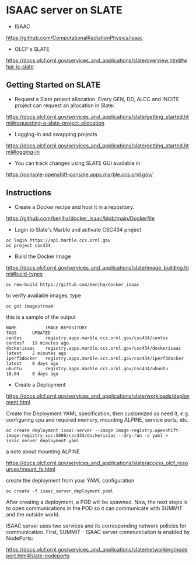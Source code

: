 # ISAAC server on SLATE

- ISAAC

https://github.com/ComputationalRadiationPhysics/isaac


- OLCF's SLATE

https://docs.olcf.ornl.gov/services_and_applications/slate/overview.html#what-is-slate
 

## Getting Started on SLATE

- Request a Slate project allocation. Every GEN, DD, ALCC and INCITE project can request an allocation
in Slate:

https://docs.olcf.ornl.gov/services_and_applications/slate/getting_started.html#requesting-a-slate-project-allocation

- Logging-in and swapping projects

https://docs.olcf.ornl.gov/services_and_applications/slate/getting_started.html#logging-in

- You can track changes using SLATE GUI available in

https://console-openshift-console.apps.marble.ccs.ornl.gov/


## Instructions

- Create a Docker recipe and host it in a repository. 

https://github.com/benjha/docker_isaac/blob/main/Dockerfile

- Login to Slate's Marble and activate CSC434 project

```
oc login https://api.marble.ccs.ornl.gov
oc project csc434
```

- Build the Docker Image

https://docs.olcf.ornl.gov/services_and_applications/slate/image_building.html#build-types

```
oc new-build https://github.com/benjha/docker_isaac 
```

to verify available images, type

```
oc get imagestream
```

this is a sample of the output

```
NAME           IMAGE REPOSITORY                                        TAGS      UPDATED
centos         registry.apps.marble.ccs.ornl.gov/csc434/centos         centos7   19 minutes ago
dockerisaac    registry.apps.marble.ccs.ornl.gov/csc434/dockerisaac    latest    2 minutes ago
iperf3docker   registry.apps.marble.ccs.ornl.gov/csc434/iperf3docker   latest    8 days ago
ubuntu         registry.apps.marble.ccs.ornl.gov/csc434/ubuntu         18.04     8 days ago
``` 

- Create a Deployment

https://docs.olcf.ornl.gov/services_and_applications/slate/workloads/deployment.html

Create the Deployment YAML specification, then customized as need it, e.g. configuring cpu and required memory, mounting ALPINE, service ports, etc.

```
oc create deployment isaac-server --image image-registry.openshift-image-registry.svc:5000/csc434/dockerisaac --dry-run -o yaml > issac_server_deployment.yaml
```

a note about mounting ALPINE

https://docs.olcf.ornl.gov/services_and_applications/slate/access_olcf_resources/mount_fs.html


create the deployment from your YAML configuration

```
oc create -f isaac_server_deployment.yaml
```

After creating a deployment, a POD will be spawned. Now, the next steps is to open communications in the POD so it can communicate with SUMMIT and the outside world.

ISAAC server uses two services and its corresponding network policies for communication. First, SUMMIT - ISAAC server communication is enabled by NodePorts:

https://docs.olcf.ornl.gov/services_and_applications/slate/networking/nodeport.html#slate-nodeports

  

